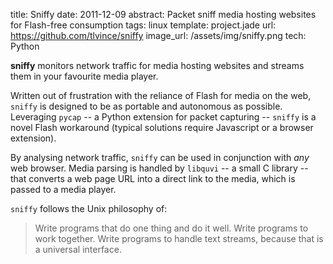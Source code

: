 title: Sniffy
date: 2011-12-09
abstract: Packet sniff media hosting websites for Flash-free consumption
tags: linux
template: project.jade
url: https://github.com/tlvince/sniffy
image_url: /assets/img/sniffy.png
tech: Python

**sniffy** monitors network traffic for media hosting websites and streams them
in your favourite media player.

Written out of frustration with the reliance of Flash for media on the web,
`sniffy` is designed to be as portable and autonomous as possible. Leveraging
`pycap` -- a Python extension for packet capturing -- `sniffy` is a novel
Flash workaround (typical solutions require Javascript or a browser extension).

By analysing network traffic, `sniffy` can be used in conjunction with *any* web
browser. Media parsing is handled by `libquvi` -- a small C library -- that
converts a web page URL into a direct link to the media, which is passed to a
media player.

`sniffy` follows the Unix philosophy of:

> Write programs that do one thing and do it well. Write programs to work
> together. Write programs to handle text streams, because that is a universal
> interface.

  [vid]: http://www.youtube.com/watch?v=86bVfArxspY

